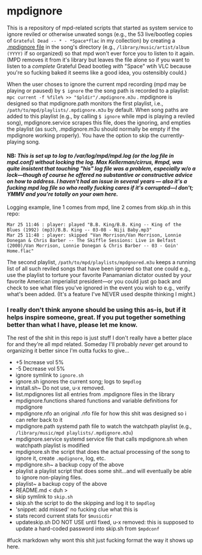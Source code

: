 # mpdignore
This is a repository of mpd-related scripts that started as system service to ignore reviled or otherwise unwated songs (e.g., the 53 live/bootleg copies of `Grateful Dead -- * - *Space*flac` in my collection) by creating a [.mpdignore file](https://mpd.readthedocs.io/en/latest/user.html#the-music-directory-and-the-database:~:text=mpdignore) in the song's directory (e.g., `/library/music/artist/album (YYYY)` if so organized) so that mpd won't ever force you to listen to it again.  (MPD removes it from it's library but leaves the file alone so if you want to listen to a _complete_ Grateful Dead bootleg _with_ "Space" wtih VLC because you're so fucking baked it seems like a good idea, you ostensibly could.)

When the user choses to ignore the current mpd recording (mpd may be playing or paused) by `$ ignore` the the song path is recorded to a playlist: `mpc current -f %file% >> "$pldir"/.mpdignore.m3u` .
mpdignore is designed so that mpdignore.path monitors the first playlist, i.e., `/path/to/mpd/playlists/.mpdignore.m3u` by default.  When song paths are added to this playlist (e.g., by calling `$ ignore` while mpd is playing a reviled song), mpdignore.service scrapes this file, does the ignoring, and empties the playlist (as such, .mpdignore.m3u should normally be empty if the mpdignore working properly).  You have the option to skip the currently-playing song.  

#### NB: *This is set up to log to /var/log/mpd/mpd.log (or the log file in mpd.conf) without locking the log.  Max Kellerman/cirrus, #mpd, was quite insistent that touching "his" log file was a problem, especially w/o a lock—though of course he offered no substantive or constructive advice on how to address.  I haven't had an issue in several years — also it's a fucking mpd log file so who really fucking cares if it's corrupted—I don't; YMMV and you're totally on your own here.*
Logging example, line 1 comes from mpd, line 2 comes from skip.sh in this repo: 
```
Mar 25 11:46 : player: played "B.B. King/B.B. King -- King of the Blues (1992) (mp3)/B.B. King -- 03-08 - Niji Baby.mp3"
Mar 25 11:48 : player: skipped "Van Morrison/Van Morrison, Lonnie Donegan & Chris Barber -- The Skiffle Sessions: Live in Belfast (2000)/Van Morrison, Lonnie Donegan & Chris Barber -- 03 - Goin' Home.flac"
```

The second playlist, `/path/to/mpd/playlists/mpdgnored.m3u` keeps a running list of all such reviled songs that have been ignored so that one could e.g., use the playlist to torture your favorite Panamanian dictator ousted by your favorite American imperialist president—or you could just go back and check to see what files you've ignored in the event you wish to e.g., verify what's been added.  (It's a feature I've NEVER used despite thinking I might.)

### I really don't think anyone should be using this as-is, but if it helps inspire someone, great.  If you put together something better than what I have, please let me know.


The rest of the shit in this repo is just stuff I don't really have a better place for and they're all mpd related.  Someday I'll probably _never_ get around to organizing it better since I'm outta fucks to give...


- +5                       Increase vol 5%
- -5                       Decrease vol 5%
- ignore                   symlink to `ignore.sh`
- ignore.sh                ignores the current song; logs to `$mpdlog`
- install.sh~              Do not use, u-x removed.
- list.mpdignores          list all entries from .mpdignore files in the library
- mpdignore.functions      shared functions and variable definitions for mpdignore
- mpdignore.nfo            an original .nfo file for how this shit was designed so i can refer back to it
- mpdignore.path           systemd path file to watch the watchpath playlist (e.g., `/library/music/mpd playlists/.mpdignore.m3u`)
- mpdignore.service        systemd service file that calls mpdignore.sh when watchpath playlist is modified
- mpdignore.sh             the script that does the actual processing of the song to ignore it, create `.mpdignore`, log, etc.
- mpdignore.sh~            a backup copy of the above
- playlist                 a playlist script that does some shit...and will eventually be able to ignore non-playing files.
- playlist~                a backup copy of the above
- README.md                < duh >
- skip                     symlink to `skip.sh`
- skip.sh                  the script to do the skipping and log it to `$mpdlog`
- 'snippet: add missed'    no fucking clue what this is
- stats                    record current stats for `$musicdir`
- updateskip.sh            DO NOT USE until fixed, u-x removed:  this is supposed to update a hard-coded password into skip.sh from `$mpdconf`



#fuck markdown why wont this shit just fucking format the way it shows up here.

